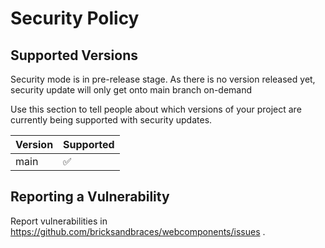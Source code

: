 # Security Policy

## Supported Versions

Security mode is in pre-release stage. As there is no version released yet, security update will only get onto main branch on-demand

Use this section to tell people about which versions of your project are
currently being supported with security updates.

| Version | Supported          |
| ------- | ------------------ |
| main    | :white_check_mark: |

## Reporting a Vulnerability

Report vulnerabilities in https://github.com/bricksandbraces/webcomponents/issues .
